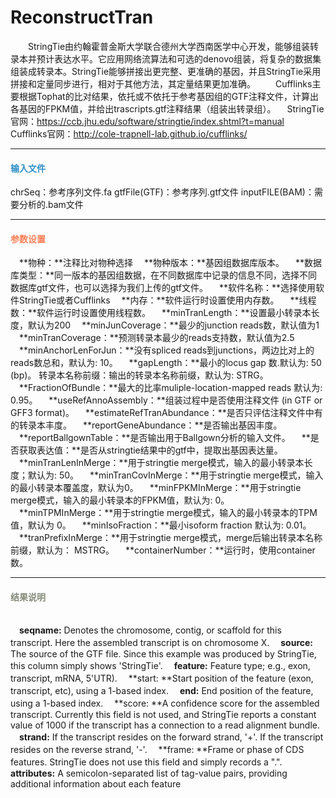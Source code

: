 # ReconstructTran
　　StringTie由约翰霍普金斯大学联合德州大学西南医学中心开发，能够组装转录本并预计表达水平。它应用网络流算法和可选的denovo组装，将复杂的数据集组装成转录本。StringTie能够拼接出更完整、更准确的基因，并且StringTie采用拼接和定量同步进行，相对于其他方法，其定量结果更加准确。
　　Cufflinks主要根据Tophat的比对结果，依托或不依托于参考基因组的GTF注释文件，计算出各基因的FPKM值，并给出trascripts.gtf注释结果（组装出转录组）。
　StringTie官网：https://ccb.jhu.edu/software/stringtie/index.shtml?t=manual
　Cufflinks官网：http://cole-trapnell-lab.github.io/cufflinks/

***
#### **<i class="fa fa-dot-circle-o" aria-hidden="true" style="color:#3090C7"></i><span style="color:#3090C7"> 输入文件**<span>

chrSeq：参考序列文件.fa
gtfFile(GTF)：参考序列.gtf文件
inputFILE(BAM)：需要分析的.bam文件
***
#### **<i class="fa fa-cog" aria-hidden="true" style="color:#F88158"></i> <span style="color:#F88158">参数设置**<span>
　**物种：**注释比对物种选择
　**物种版本：**基因组数据库版本。
　**数据库类型：**同一版本的基因组数据，在不同数据库中记录的信息不同，选择不同数据库gtf文件，也可以选择为我们上传的gtf文件。
　**软件名称：**选择使用软件StringTie或者Cufflinks
　**内存：**软件运行时设置使用内存数。
　**线程数：**软件运行时设置使用线程数。
　**minTranLength：**设置最小转录本长度，默认为200
　**minJunCoverage：**最少的junction reads数，默认值为1
　**minTranCoverage：**预测转录本最少的reads支持数，默认值为2.5
　**minAnchorLenForJun：**没有spliced reads到junctions，两边比对上的reads数总和，默认为: 10。
　**gapLength：**最小的locus gap 数.默认为: 50 (bp)。
转录本名称前缀：输出的转录本名称前缀，默认为: STRG。
　**FractionOfBundle：**最大的比率muliple-location-mapped reads 默认为: 0.95。
　**useRefAnnoAssembly：**组装过程中是否使用注释文件 (in GTF or GFF3 format)。
　**estimateRefTranAbundance：**是否只评估注释文件中有的转录本丰度。
　**reportGeneAbundance：**是否输出基因丰度。
　**reportBallgownTable：**是否输出用于Ballgown分析的输入文件。
　**是否获取表达值：**是否从stringtie结果中的gtf中，提取出基因表达量。
　**minTranLenInMerge：**用于stringtie merge模式，输入的最小转录本长度；默认为: 50。
　**minTranCovInMerge：**用于stringtie merge模式，输入的最小转录本覆盖度，默认为0。
　**minFPKMInMerge：**用于stringtie merge模式，输入的最小转录本的FPKM值，默认为: 0。
　**minTPMInMerge：**用于stringtie merge模式，输入的最小转录本的TPM值，默认为 0。
　**minIsoFraction：**最小isoform fraction 默认为: 0.01。
　**tranPrefixInMerge：**用于stringtie merge模式，merge后输出转录本名称前缀，默认为： MSTRG。
　**containerNumber：**运行时，使用container数。

***
#### **<i class="fa fa-file-text" aria-hidden="true" style="color:#848b79"></i><span style="color:#848b79"> 结果说明**<span>
<div style="text-align:center">
<img data-src="1.png" width="600px" ></img>
</div>

　**seqname:** Denotes the chromosome, contig, or scaffold for this transcript. Here the assembled transcript is on chromosome X.
　**source:** The source of the GTF file. Since this example was produced by StringTie, this column simply shows 'StringTie'.
　**feature:** Feature type; e.g., exon, transcript, mRNA, 5'UTR).
　**start: **Start position of the feature (exon, transcript, etc), using a 1-based index.
　**end:** End position of the feature, using a 1-based index.
　**score: **A confidence score for the assembled transcript. Currently this field is not used, and StringTie reports a constant value of 1000 if the transcript has a connection to a read alignment bundle.
　**strand:** If the transcript resides on the forward strand, '+'. If the transcript resides on the reverse strand, '-'.
　**frame: **Frame or phase of CDS features. StringTie does not use this field and simply records a ".".
　**attributes:** A semicolon-separated list of tag-value pairs, providing additional information about each feature
